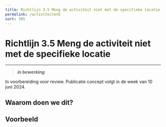 ```yaml
---
title: Richtlijn 3.5 Meng de activiteit niet met de specifieke locatie 
permalink: /activiteiten5
sort: 305
---
```


# Richtlijn 3.5 Meng de activiteit niet met de specifieke locatie 
----------------

> _**in bewerking**_

In voorbereiding voor review. Publicatie concept volgt in de week van 10 juni 2024.

## Waarom doen we dit?


**Voorbeeld**
----------------
